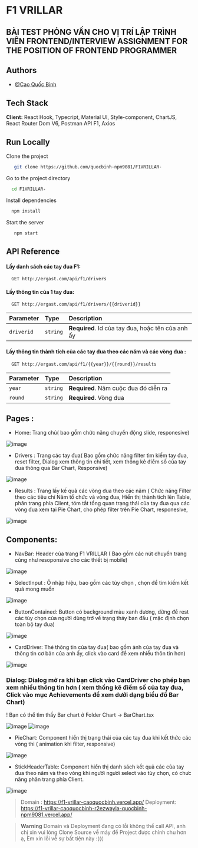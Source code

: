 # F1 VRILLAR 
## BÀI TEST PHỎNG VẤN CHO VỊ TRÍ LẬP TRÌNH VIÊN FRONTEND/INTERVIEW ASSIGNMENT FOR THE POSITION OF FRONTEND PROGRAMMER


## Authors

- [@Cao Quốc Bình](https://www.facebook.com/profile.php?id=100079622545419)

## Tech Stack

**Client:** React Hook, Typecript, Material UI, Style-component, ChartJS, React Router Dom V6, Postman API F1, Axios

## Run Locally

Clone the project

```bash
   git clone https://github.com/quocbinh-npm9081/F1VRILLAR-
```

Go to the project directory

```bash
  cd F1VRILLAR-
```

Install dependencies

```bash
  npm install
```

Start the server

```bash
   npm start
```


## API Reference

#### Lấy danh sách các tay đua F1:

```http
  GET http://ergast.com/api/f1/drivers
```



#### Lấy thông tin của 1 tay đua:

```http
  GET http://ergast.com/api/f1/drivers/{{driverid}}
```

| Parameter | Type     | Description                       |
| :-------- | :------- | :-------------------------------- |
| `driverid`      | `string` | **Required**. Id của tay đua, hoặc tên của anh ấy |

#### Lấy thông tin thành tích của các tay đua theo các năm và các vòng đua :

```http
  GET http://ergast.com/api/f1/{{year}}/{{round}}/results
```

| Parameter | Type     | Description                       |
| :-------- | :------- | :-------------------------------- |
| `year`      | `string` | **Required**. Năm cuộc đua đó diễn ra |
| `round`      | `string` | **Required**. Vòng đua |




## Pages :

 - Home: Trang chủ( bao gồm chức năng chuyển động slide, responesive)
  
  ![image](https://github.com/quocbinh-npm9081/F1VRILLAR-/assets/68917523/97a9dd06-b584-43cc-88fa-0135a11334fc)

  - Drivers : Trang các tay đua( Bao gồm chức năng filter tìm kiếm tay đua, reset filter, Dialog xem thông tin chi tiết, xem thống kê điểm số của tay đua thông qua Bar Chart, Responsive)
   
  ![image](https://github.com/quocbinh-npm9081/F1VRILLAR-/assets/68917523/4b1688c7-eecf-4115-a11a-927056edcc87)

  - Results : Trang lấy kế quả các vòng đua theo các năm ( Chức năng Filter theo các tiêu chí Năm tổ chức và vòng đua, Hiển thị thành tích lên Table, phân trang phía Client, tóm tắt tổng quan trạng thái của tay đua qua các vòng đua xem tại Pie Chart, cho phép filter trên Pie Chart, responesive,
   
![image](https://github.com/quocbinh-npm9081/F1VRILLAR-/assets/68917523/7b889803-7401-4cb4-a002-c2c496e4a1a3)


## Components:

  - NavBar: Header của trang F1 VRILLAR ( Bao gồm các nút chuyển trang cũng như resoponsive cho các thiết bị mobile)
    
  ![image](https://github.com/quocbinh-npm9081/F1VRILLAR-/assets/68917523/eda86fea-fbb8-4606-a2ac-727a2f2a62e0)

  - SelectInput : Ô nhập hiệu, bao gồm các tùy chọn , chọn để tìm kiếm kết quá mong muốn
    
  ![image](https://github.com/quocbinh-npm9081/F1VRILLAR-/assets/68917523/45bfe38f-1188-43d3-aa09-ce2a87bb880d)
     
  - ButtonContained: Button có background màu xanh dương, dừng để rest các tùy chọn của người dùng trở về trạng tháy ban đầu ( mặc định chọn toàn bộ tay đua)
   
  ![image](https://github.com/quocbinh-npm9081/F1VRILLAR-/assets/68917523/e2e10b9d-ebce-4dd9-83b2-65b3a36b95a7)

  - CardDriver: Thẻ thông tin của tay đua( bao gồm ảnh của tay đua và thông tin cơ bản của anh ấy, click vào card để xem nhiều thôn tin hơn)
    
  ![image](https://github.com/quocbinh-npm9081/F1VRILLAR-/assets/68917523/3bdb9d10-9555-4a69-ac74-0f5b692d06d2)

  ### Dialog: Dialog mở ra khi bạn click vào CardDriver cho phép bạn xem nhiều thông tin hơn ( xem thống kê điểm số của tay đua, Click vào mục Achievements để xem dưới dạng biểu đồ Bar Chart)
  ! Bạn có thể tìm thấy Bar chart ở Folder Chart -> BarChart.tsx
  
  ![image](https://github.com/quocbinh-npm9081/F1VRILLAR-/assets/68917523/9362343d-64ad-45d9-b4e3-c944483add61)
  ![image](https://github.com/quocbinh-npm9081/F1VRILLAR-/assets/68917523/5479f41a-9023-43a1-926b-2f6f6bffa6e6)

  - PieChart: Component hiển thị trạng thái của các tay đua khi kết thức các vòng thi ( animation khi filter, responsive)
   
  ![image](https://github.com/quocbinh-npm9081/F1VRILLAR-/assets/68917523/eca58406-ec05-445b-8fe4-9e31c18c2848)

  - StickHeaderTable: Component hiển thị danh sách kết quả các của tay đua theo năm và theo vòng khi người người select vào tùy chọn, có chưc năng phân trang phía Client.
   
  ![image](https://github.com/quocbinh-npm9081/F1VRILLAR-/assets/68917523/66ea30e8-1487-436c-9ad0-5e21e19dd492)


> Domain : https://f1-vrillar-caoquocbinh.vercel.app/
> Deployment: https://f1-vrillar-caoquocbinh-r2ezwayla-quocbinh-npm9081.vercel.app/
 
> **Warning**
> Domain và Deployment đang có lỗi không thể call API, anh chị xin vui lòng Clone Source về máy để Project được chỉnh chu hơn ạ, Em xin lỗi về sự bất tiện này :(((




